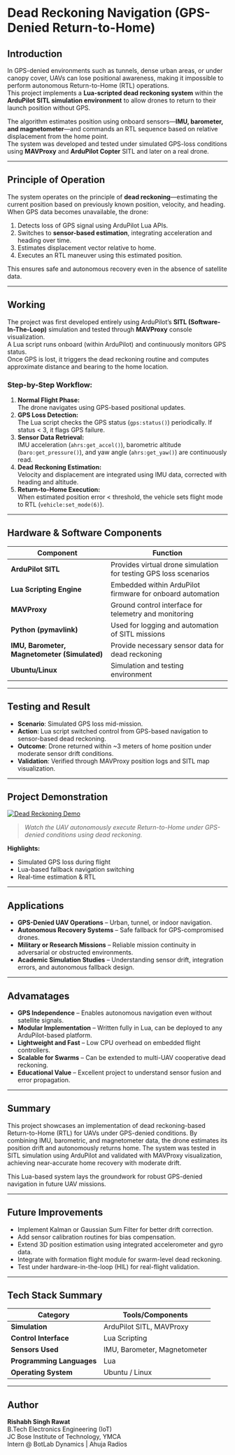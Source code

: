 # Dead Reckoning Navigation (GPS-Denied Return-to-Home)

## Introduction
In GPS-denied environments such as tunnels, dense urban areas, or under canopy cover, UAVs can lose positional awareness, making it impossible to perform autonomous Return-to-Home (RTL) operations.  
This project implements a **Lua-scripted dead reckoning system** within the **ArduPilot SITL simulation environment** to allow drones to return to their launch position without GPS.  

The algorithm estimates position using onboard sensors—**IMU, barometer, and magnetometer**—and commands an RTL sequence based on relative displacement from the home point.  
The system was developed and tested under simulated GPS-loss conditions using **MAVProxy** and **ArduPilot Copter** SITL and later on a real drone.

---

## Principle of Operation
The system operates on the principle of **dead reckoning**—estimating the current position based on previously known position, velocity, and heading.  
When GPS data becomes unavailable, the drone:
1. Detects loss of GPS signal using ArduPilot Lua APIs.
2. Switches to **sensor-based estimation**, integrating acceleration and heading over time.
3. Estimates displacement vector relative to home.
4. Executes an RTL maneuver using this estimated position.

This ensures safe and autonomous recovery even in the absence of satellite data.

---

## Working
The project was first developed entirely using ArduPilot’s **SITL (Software-In-The-Loop)** simulation and tested through **MAVProxy** console visualization.  
A Lua script runs onboard (within ArduPilot) and continuously monitors GPS status.  
Once GPS is lost, it triggers the dead reckoning routine and computes approximate distance and bearing to the home location.

### Step-by-Step Workflow:
1. **Normal Flight Phase:**  
   The drone navigates using GPS-based positional updates.
2. **GPS Loss Detection:**  
   The Lua script checks the GPS status (`gps:status()`) periodically. If status < 3, it flags GPS failure.
3. **Sensor Data Retrieval:**  
   IMU acceleration (`ahrs:get_accel()`), barometric altitude (`baro:get_pressure()`), and yaw angle (`ahrs:get_yaw()`) are continuously read.
4. **Dead Reckoning Estimation:**  
   Velocity and displacement are integrated using IMU data, corrected with heading and altitude.
5. **Return-to-Home Execution:**  
   When estimated position error < threshold, the vehicle sets flight mode to RTL (`vehicle:set_mode(6)`).

---

## Hardware & Software Components
| Component | Function |
|------------|-----------|
| **ArduPilot SITL** | Provides virtual drone simulation for testing GPS loss scenarios |
| **Lua Scripting Engine** | Embedded within ArduPilot firmware for onboard automation |
| **MAVProxy** | Ground control interface for telemetry and monitoring |
| **Python (pymavlink)** | Used for logging and automation of SITL missions |
| **IMU, Barometer, Magnetometer (Simulated)** | Provide necessary sensor data for dead reckoning |
| **Ubuntu/Linux** | Simulation and testing environment |

---

## Testing and Result
- **Scenario**: Simulated GPS loss mid-mission.
- **Action**: Lua script switched control from GPS-based navigation to sensor-based dead reckoning.
- **Outcome**: Drone returned within ~3 meters of home position under moderate sensor drift conditions.
- **Validation**: Verified through MAVProxy position logs and SITL map visualization.

---

## Project Demonstration

[![Dead Reckoning Demo](https://img.youtube.com/vi/pdFYwzBmNsg/0.jpg)](https://youtu.be/pdFYwzBmNsg)

> *Watch the UAV autonomously execute Return-to-Home under GPS-denied conditions using dead reckoning.*

**Highlights:**
- Simulated GPS loss during flight  
- Lua-based fallback navigation switching  
- Real-time estimation & RTL   

---

## Applications
- **GPS-Denied UAV Operations** – Urban, tunnel, or indoor navigation.
- **Autonomous Recovery Systems** – Safe fallback for GPS-compromised drones.
- **Military or Research Missions** – Reliable mission continuity in adversarial or obstructed environments.
- **Academic Simulation Studies** – Understanding sensor drift, integration errors, and autonomous fallback design.

---

## Advamatages
- **GPS Independence** – Enables autonomous navigation even without satellite signals.
- **Modular Implementation** – Written fully in Lua, can be deployed to any ArduPilot-based platform.
- **Lightweight and Fast** – Low CPU overhead on embedded flight controllers.
- **Scalable for Swarms** – Can be extended to multi-UAV cooperative dead reckoning.
- **Educational Value** – Excellent project to understand sensor fusion and error propagation.

---

## Summary
This project showcases an implementation of dead reckoning-based Return-to-Home (RTL) for UAVs under GPS-denied conditions.
By combining IMU, barometric, and magnetometer data, the drone estimates its position drift and autonomously returns home.
The system was tested in SITL simulation using ArduPilot and validated with MAVProxy visualization, achieving near-accurate home recovery with moderate drift.

This Lua-based system lays the groundwork for robust GPS-denied navigation in future UAV missions.

---

## Future Improvements
- Implement Kalman or Gaussian Sum Filter for better drift correction.
- Add sensor calibration routines for bias compensation.
- Extend 3D position estimation using integrated accelerometer and gyro data.
- Integrate with formation flight module for swarm-level dead reckoning.
- Test under hardware-in-the-loop (HIL) for real-flight validation.

---

## Tech Stack Summary
| Category | Tools/Components |
|------------|-----------|
| **Simulation** | ArduPilot SITL, MAVProxy |
| **Control Interface** | Lua Scripting |
| **Sensors Used** | IMU, Barometer, Magnetometer | 
| **Programming Languages** | Lua |
| **Operating System** | Ubuntu / Linux |

---

## Author
**Rishabh Singh Rawat**  
B.Tech Electronics Engineering (IoT)  
JC Bose Institute of Technology, YMCA  
Intern @ BotLab Dynamics | Ahuja Radios  


